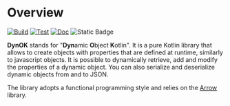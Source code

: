 # Overview
[![Build](https://github.com/AmaVic/dynok/actions/workflows/build.yml/badge.svg)](https://github.com/AmaVic/dynok/actions/workflows/build.yml) [![Test](https://github.com/AmaVic/dynok/actions/workflows/test.yml/badge.svg)](https://github.com/AmaVic/dynok/actions/workflows/test.yml) [![Doc](https://github.com/AmaVic/dynok/actions/workflows/doc.yml/badge.svg)](https://github.com/AmaVic/dynok/actions/workflows/doc.yml) ![Static Badge](https://img.shields.io/badge/version-0.0.1-github)


**DynOK** stands for "**Dyn**amic **O**bject **K**otlin". It is a pure Kotlin library that allows to create objects with properties that are defined at runtime, similarly to javascript objects. 
It is possible to dynamically retrieve, add and modify the properties of a dynamic object. You can also serialize and deserialize dynamic objects from and to JSON.

The library adopts a functional programming style and relies on the [Arrow](https://arrow-kt.io) library.
